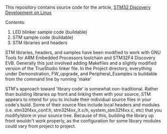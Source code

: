 
This repository contains source code for the article, [STM32 Discovery Development on Linux](http://www.wolinlabs.com/blog/linux.stm32.discovery.gcc.html)


Contents:

1. LED blinker sample code (buildable)
2. STM sample code (buildable)
3. STM libraries and headers


STM libraries, headers, and samples have been modified to work with GNU Tools for ARM Embedded Processors toolchain and STM32F4 Discovery EVB.   Generally this just involved adding Makefiles and a slightly modified version of the TrueStudio linker file.   In the Project directory, everything under Demonstration, FW\_upgrade, and Peripheral\_Examples is buildable from the command line by running 'make'

STM's approach toward 'library code' is somewhat non-traditional.  Rather than building libraries up front and linking them with your source, STM appears to intend for you to include their individual source files in your code's build.   Some of their source files include local headers and modules (i.e. stm32f4xx\_conf.h, stm32f4xx\_it.c/h, system\_stm32f4xx.c, etc) that you modify/store in your source tree.  Because of this, building the library up front wouldn't work properly, as the configuration for some library modules could vary from project to project.





